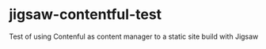 # jigsaw-contentful-test
Test of using Contenful as content manager to a static site build with Jigsaw

